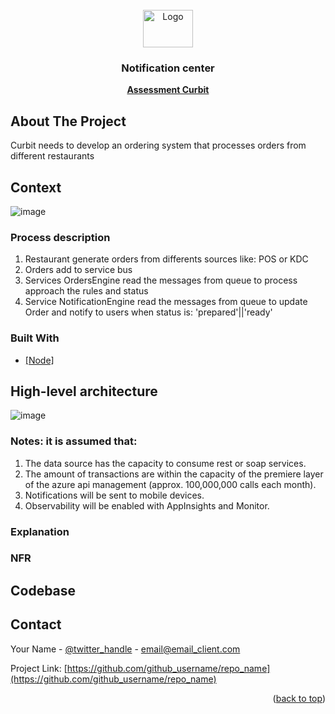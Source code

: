 <!-- PROJECT LOGO -->
<br />
<div align="center">
  <a href="https://www.curbit.com/">
    <img src="https://uploads-ssl.webflow.com/60066c7287d96dc62123c966/63334f79313aa01d173332ce_curbit%20logo%404x-p-800.png" alt="Logo" width="80" height="60">
  </a>
<h3 align="center">Notification center</h3>
  <p align="center">
   <a href="https://excellent-tiara-b60.notion.site/Full-stack-engineer-assessment-0cb6cb5171bf4f6b8e0ea71ee0a5a436"><strong>Assessment Curbit</strong></a>
  </p>
</div>


<!-- ABOUT THE PROJECT -->
## About The Project

Curbit needs to develop an ordering system that processes orders from different restaurants

## Context

![image](https://github.com/4dagio/assessment/assets/3275936/a23a4b68-9053-4999-9161-f46c278f660e)


### Process description

1. Restaurant generate orders from differents sources like: POS or KDC
2. Orders add to service bus 
3. Services OrdersEngine read the messages from queue to process approach the rules and status
4. Service NotificationEngine read the messages from queue to update Order and notify to users when status is: 'prepared'||'ready'


### Built With

* [[Node]](https://nodejs.org/en/about)

## High-level architecture

![image](https://github.com/4dagio/assessment/assets/3275936/faf1a616-440e-468f-a0ba-fabf34423692)

### Notes: it is assumed that:


1. The data source has the capacity to consume rest or soap services.
2. The amount of transactions are within the capacity of the premiere layer of the azure api management (approx. 100,000,000 calls each month).
3. Notifications will be sent to mobile devices.
4. Observability will be enabled with AppInsights and Monitor.

### Explanation



### NFR

<!-- GETTING STARTED -->
## Codebase



<!-- CONTACT -->
## Contact

Your Name - [@twitter_handle](https://twitter.com/twitter_handle) - email@email_client.com

Project Link: [https://github.com/github_username/repo_name](https://github.com/github_username/repo_name)

<p align="right">(<a href="#readme-top">back to top</a>)</p>



